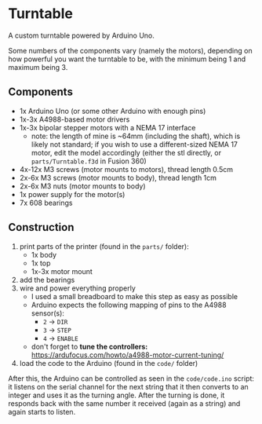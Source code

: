 # Turntable
A custom turntable powered by Arduino Uno.

Some numbers of the components vary (namely the motors), depending on how powerful you want the turntable to be, with the minimum being 1 and maximum being 3.

## Components
- 1x Arduino Uno (or some other Arduino with enough pins)
- 1x-3x A4988-based motor drivers
- 1x-3x bipolar stepper motors with a NEMA 17 interface
	- note: the length of mine is ~64mm (including the shaft), which is likely not standard; if you wish to use a different-sized NEMA 17 motor, edit the model accordingly (either the stl directly, or `parts/Turntable.f3d` in Fusion 360)
- 4x-12x M3 screws (motor mounts to motors), thread length 0.5cm
- 2x-6x M3 screws (motor mounts to body), thread length 1cm
- 2x-6x M3 nuts (motor mounts to body)
- 1x power supply for the motor(s)
- 7x 608 bearings

## Construction
1. print parts of the printer (found in the `parts/` folder):
	- 1x body
	- 1x top
	- 1x-3x motor mount
2. add the bearings
3. wire and power everything properly
	- I used a small breadboard to make this step as easy as possible
	- Arduino expects the following mapping of pins to the A4988 sensor(s):
		- `2` -> `DIR`
		- `3` -> `STEP`
		- `4` -> `ENABLE`
	- don't forget to **tune the controllers:** https://ardufocus.com/howto/a4988-motor-current-tuning/
4. load the code to the Arduino (found in the `code/` folder)

After this, the Arduino can be controlled as seen in the `code/code.ino` script: it listens on the serial channel for the next string that it then converts to an integer and uses it as the turning angle. After the turning is done, it responds back with the same number it received (again as a string) and again starts to listen.
